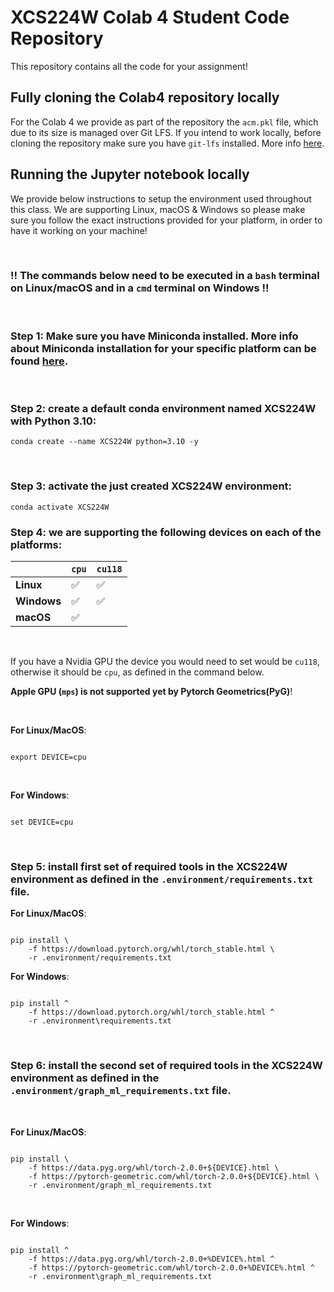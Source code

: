 # XCS224W Colab 4 Student Code Repository
This repository contains all the code for your assignment!

## Fully cloning the Colab4 repository locally

For the Colab 4 we provide as part of the repository the `acm.pkl` file, which due to its size is managed over Git LFS. If you intend to work locally, before cloning the repository make sure you have `git-lfs` installed. More info [here](https://docs.github.com/en/repositories/working-with-files/managing-large-files/installing-git-large-file-storage#).

## Running the Jupyter notebook locally

We provide below instructions to setup the environment used throughout this class. We are supporting Linux, macOS & Windows so please make sure you follow the exact instructions provided for your platform, in order to have it working on your machine!

<br />

### !! **The commands below need to be executed in a `bash` terminal on Linux/macOS and in a `cmd` terminal on Windows** !!

<br />


### Step 1: Make sure you have Miniconda installed. More info about Miniconda installation for your specific platform can be found [here](https://docs.conda.io/projects/conda/en/latest/user-guide/install).

<br />

### Step 2: create a default conda environment named **XCS224W** with Python 3.10: 

```
conda create --name XCS224W python=3.10 -y
```

<br />

 
### Step 3: activate the just created XCS224W environment:

```
conda activate XCS224W
```

### Step 4: we are supporting the following devices on each of the platforms:

|             | `cpu` | `cu118` |
|-------------|-------|---------|
| **Linux**   | ✅    | ✅      |
| **Windows** | ✅    | ✅      |
| **macOS**   | ✅    |         |

<br />

If you have a Nvidia GPU the device you would need to set would be `cu118`, otherwise it should be `cpu`, as defined in the command below. 

**Apple GPU (`mps`) is not supported yet by Pytorch Geometrics(PyG)**!

<br />

**For Linux/MacOS**:

```
      
export DEVICE=cpu

```

<br />

**For Windows**:

```
      
set DEVICE=cpu

```

<br />

### Step 5: install first set of required tools in the **XCS224W** environment as defined in the `.environment/requirements.txt` file.

**For Linux/MacOS**:

```

pip install \
    -f https://download.pytorch.org/whl/torch_stable.html \
    -r .environment/requirements.txt

```

**For Windows**:

```

pip install ^
    -f https://download.pytorch.org/whl/torch_stable.html ^
    -r .environment\requirements.txt

```

<br />

### Step 6: install the second set of required tools in the **XCS224W** environment as defined in the `.environment/graph_ml_requirements.txt` file.

<br />

**For Linux/MacOS**:

```
      
pip install \
    -f https://data.pyg.org/whl/torch-2.0.0+${DEVICE}.html \
    -f https://pytorch-geometric.com/whl/torch-2.0.0+${DEVICE}.html \
    -r .environment/graph_ml_requirements.txt

```

<br />

**For Windows**:

```
      
pip install ^
    -f https://data.pyg.org/whl/torch-2.0.0+%DEVICE%.html ^
    -f https://pytorch-geometric.com/whl/torch-2.0.0+%DEVICE%.html ^
    -r .environment\graph_ml_requirements.txt

```
